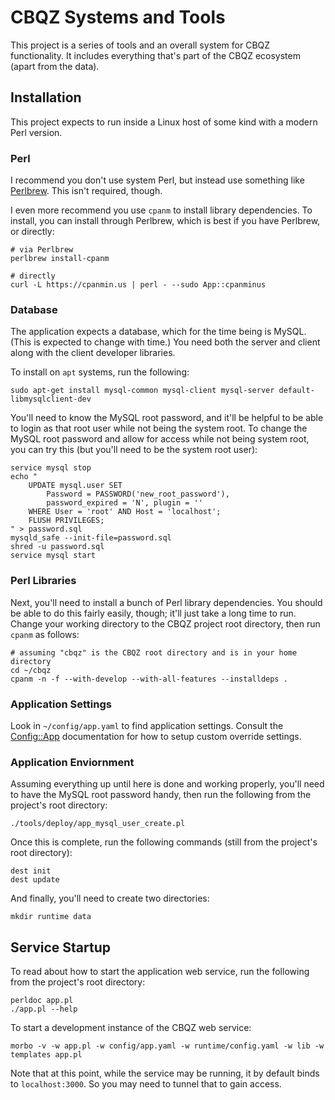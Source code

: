 ﻿# CBQZ Systems and Tools

This project is a series of tools and an overall system for CBQZ functionality.
It includes everything that's part of the CBQZ ecosystem (apart from the data).

## Installation

This project expects to run inside a Linux host of some kind with a modern Perl
version.

### Perl

I recommend you don't use system Perl, but instead use something like
[Perlbrew](http://perlbrew.pl "Perlbrew"). This isn't required, though.

I even more recommend you use `cpanm` to install library dependencies. To
install, you can install through Perlbrew, which is best if you have Perlbrew,
or directly:

    # via Perlbrew
    perlbrew install-cpanm

    # directly
    curl -L https://cpanmin.us | perl - --sudo App::cpanminus

### Database

The application expects a database, which for the time being is MySQL. (This is
expected to change with time.) You need both the server and client along with
the client developer libraries.

To install on `apt` systems, run the following:

    sudo apt-get install mysql-common mysql-client mysql-server default-libmysqlclient-dev

You'll need to know the MySQL root password, and it'll be helpful to be able to
login as that root user while not being the system root. To change the MySQL
root password and allow for access while not being system root, you can try this
(but you'll need to be the system root user):

    service mysql stop
    echo "
        UPDATE mysql.user SET
            Password = PASSWORD('new_root_password'),
            password_expired = 'N', plugin = ''
        WHERE User = 'root' AND Host = 'localhost';
        FLUSH PRIVILEGES;
    " > password.sql
    mysqld_safe --init-file=password.sql
    shred -u password.sql
    service mysql start

### Perl Libraries

Next, you'll need to install a bunch of Perl library dependencies. You should be
able to do this fairly easily, though; it'll just take a long time to run.
Change your working directory to the CBQZ project root directory, then run
`cpanm` as follows:

    # assuming "cbqz" is the CBQZ root directory and is in your home directory
    cd ~/cbqz
    cpanm -n -f --with-develop --with-all-features --installdeps .

### Application Settings

Look in `~/config/app.yaml` to find application settings. Consult the
[Config::App](https://metacpan.org/pod/Config::App) documentation for how to
setup custom override settings.

### Application Enviornment

Assuming everything up until here is done and working properly, you'll need to
have the MySQL root password handy, then run the following from the project's
root directory:

    ./tools/deploy/app_mysql_user_create.pl

Once this is complete, run the following commands (still from the project's
root directory):

    dest init
    dest update

And finally, you'll need to create two directories:

    mkdir runtime data

## Service Startup

To read about how to start the application web service, run the following from
the project's root directory:

    perldoc app.pl
    ./app.pl --help

To start a development instance of the CBQZ web service:

    morbo -v -w app.pl -w config/app.yaml -w runtime/config.yaml -w lib -w templates app.pl

Note that at this point, while the service may be running, it by default binds
to `localhost:3000`. So you may need to tunnel that to gain access.
